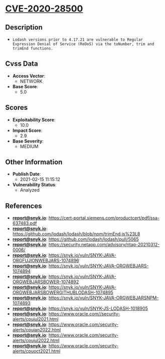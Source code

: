 
# [CVE-2020-28500](https://cert-portal.siemens.com/productcert/pdf/ssa-637483.pdf)

## Description

- `Lodash versions prior to 4.17.21 are vulnerable to Regular Expression Denial of Service (ReDoS) via the toNumber, trim and trimEnd functions.`

## Cvss Data

- **Access Vector**:
  - NETWORK
- **Base Score**:
  - 5.0

## Scores

- **Exploitability Score**:
  - 10.0
- **Impact Score**:
  - 2.9
- **Base Severity**:
  - MEDIUM

## Other Information

- **Publish Date**:
  - 2021-02-15 11:15:12
- **Vulnerability Status**:
  - Analyzed

## References

- **report@snyk.io**: https://cert-portal.siemens.com/productcert/pdf/ssa-637483.pdf
- **report@snyk.io**: https://github.com/lodash/lodash/blob/npm/trimEnd.js%23L8
- **report@snyk.io**: https://github.com/lodash/lodash/pull/5065
- **report@snyk.io**: https://security.netapp.com/advisory/ntap-20210312-0006/
- **report@snyk.io**: https://snyk.io/vuln/SNYK-JAVA-ORGFUJIONWEBJARS-1074896
- **report@snyk.io**: https://snyk.io/vuln/SNYK-JAVA-ORGWEBJARS-1074894
- **report@snyk.io**: https://snyk.io/vuln/SNYK-JAVA-ORGWEBJARSBOWER-1074892
- **report@snyk.io**: https://snyk.io/vuln/SNYK-JAVA-ORGWEBJARSBOWERGITHUBLODASH-1074895
- **report@snyk.io**: https://snyk.io/vuln/SNYK-JAVA-ORGWEBJARSNPM-1074893
- **report@snyk.io**: https://snyk.io/vuln/SNYK-JS-LODASH-1018905
- **report@snyk.io**: https://www.oracle.com//security-alerts/cpujul2021.html
- **report@snyk.io**: https://www.oracle.com/security-alerts/cpujan2022.html
- **report@snyk.io**: https://www.oracle.com/security-alerts/cpujul2022.html
- **report@snyk.io**: https://www.oracle.com/security-alerts/cpuoct2021.html
